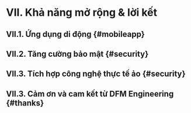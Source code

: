 # VII. Khả năng mở rộng & lời kết

## VII.1. Ứng dụng di động {#mobileapp}

## VII.2. Tăng cường bảo mật {#security}

## VII.3. Tích hợp công nghệ thực tế ảo {#security}

## VII.3. Cảm ơn và cam kết từ DFM Engineering {#thanks}
